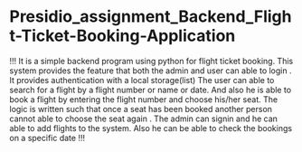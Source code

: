 # Presidio_assignment_Backend_Flight-Ticket-Booking-Application

!!!   It is a simple backend program using python for flight ticket booking.
      This system provides the feature that both the admin and user can able to login .
      It provides authentication with a local storage(list)
      The user can able to search for a flight by a flight number or name or date.
      And also he is able to book a flight by entering the flight number and choose his/her seat.
      The logic is written such that once a seat has been booked another person cannot able to choose the seat again .
      The admin can signin and he can able to add flights to the system.
      Also he can be able to check the bookings on a specific date   !!!
      
